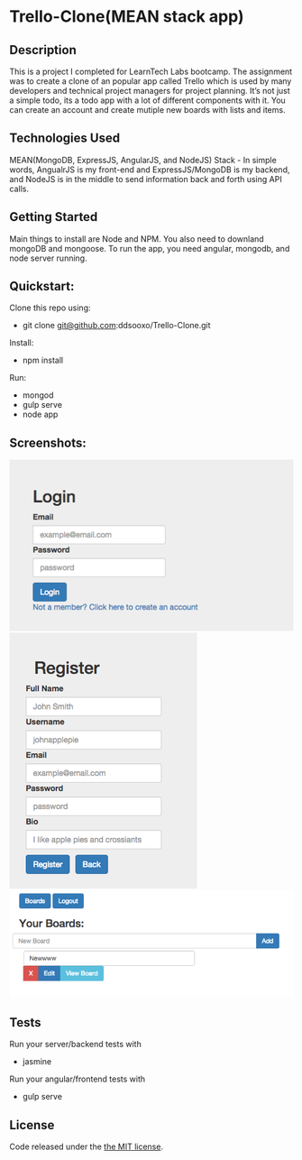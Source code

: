 # Trello-Clone(MEAN stack app)

## Description
This is a project I completed for LearnTech Labs bootcamp. The assignment was to create a clone
of an popular app called Trello which is used by many
developers and technical project managers for project planning.
It’s not just a simple todo, its a todo app with a lot of different components with it.
You can create an account and create mutiple new boards with lists and items.

## Technologies Used
MEAN(MongoDB, ExpressJS, AngularJS, and NodeJS) Stack - In simple words, AngualrJS is my front-end and 
ExpressJS/MongoDB is my backend, and NodeJS is in the middle to send information back and forth using API calls.

 
## Getting Started
Main things to install are Node and NPM. You also need to downland mongoDB and mongoose. To run the app, you need angular, mongodb, and
node server running.

## Quickstart:

Clone this repo using: 
* git clone git@github.com:ddsooxo/Trello-Clone.git

Install:
* npm install

Run:
* mongod
* gulp serve
* node app

## Screenshots: 
![Alt text](https://github.com/ddsooxo/Trello-Clone/blob/png/png/login.png)
![Alt text](https://github.com/ddsooxo/Trello-Clone/blob/png/png/register.png)
![Alt text](https://github.com/ddsooxo/Trello-Clone/blob/png/png/newBoard.png)


## Tests
Run your server/backend tests with
* jasmine

Run your angular/frontend tests with
* gulp serve

## License
Code released under the [the MIT license](https://github.com/ddsooxo/Trello-Clone/blob/png/LICENSE).


